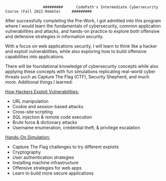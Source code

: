                     #########      CodePath's Intermediate Cybersecurity Course (Fall 2022-Remote)     #########   
                     

After successfully completing the Pre-Work, I got admitted into this program where I would learn the fundamentals of cybersecurity, common application vulnerabilities and attacks, and hands-on practice to explore both offensive and defensive strategies in information security. 

With a focus on web applications security, I will learn to think like a hacker and exploit vulnerabilities, while also exploring how to build offensive capabilities into applications. 

There will be foundational knowledge of cybersecurity concepts while also applying these concepts with fun simulations replicating real-world cyber threats such as Capture The Flag (CTF), Security Shepherd, and much more. Additional things I learned:

 <ins>How Hackers Exploit Vulnerabilities:</ins>                                                          
- URL manipulation
- Cookie and session-based attacks
- Cross-site scripting
- SQL injection & remote code execution
- Brute force & dictionary attacks
- Username enumeration, credential theft, & privilege escalation


 <ins>Hands-On Simulation:</ins>
- Capture The Flag challenges to try different exploits
- Cryptography
- User authentication strategies
- Installing machine infrastructure
- Offensive strategies for web apps
- Learn to build more secure applications
